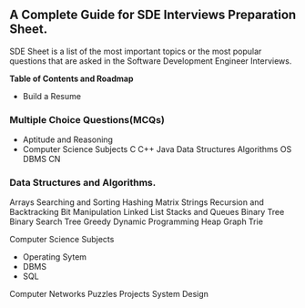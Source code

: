 ## **A Complete Guide for SDE Interviews Preparation Sheet.**

SDE Sheet is a list of the most important topics or the most popular questions that are asked in the Software Development Engineer Interviews.




**Table of Contents and Roadmap**

- Build a Resume


### **Multiple Choice Questions(MCQs)**

- Aptitude and Reasoning
- Computer Science Subjects
C
C++
Java
Data Structures
Algorithms
OS
DBMS
CN


### **Data Structures and Algorithms.**
Arrays
Searching and Sorting
Hashing
Matrix
Strings
Recursion and Backtracking
Bit Manipulation
Linked List
Stacks and Queues
Binary Tree
Binary Search Tree
Greedy
Dynamic Programming
Heap
Graph
Trie

Computer Science Subjects
- Operating Sytem
- DBMS
- SQL

Computer Networks
Puzzles
Projects
System Design

